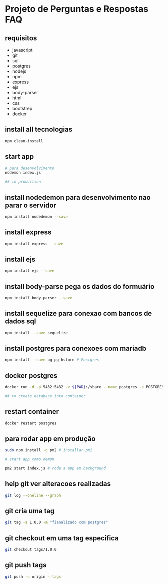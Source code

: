 # Projeto de Perguntas e Respostas FAQ

## requisitos

* javascript
* git
* sql
* postgres
* nodejs
* npm
* express
* ejs
* body-parser
* html
* css
* bootstrep
* docker

## install all tecnologias

```bash
npm clean-install
```

## start app

```bash
# para desenvolvimento
nodemon index.js

## in production
```

## install nodedemon para desenvolvimento nao parar o servidor

```bash
npm install nodedemon --save
```

## install express

```bash
npm install express --save
```

## install ejs

```bash
npm install ejs --save
```

## install body-parse pega os dados do formuário

```bash
npm install body-parser --save
```

## install sequelize para conexao com bancos de dados sql

```bash
npm install --save sequelize
```

## install postgres para conexoes com mariadb

```bash
npm install --save pg pg-hstore # Postgres
```

## docker postgres

```bash
docker run -d -p 5432:5432 -v ${PWD}:/share --name postgres -e POSTGRES_PASSWORD=postgres

## to create database into container
```

## restart container

```bash
docker restart postgres
```

## para rodar app em produção

```bash
sudo npm install -g pm2 # installar pm2

# start app como demon

pm2 start index.js # roda a app em background
```

## help git ver alteracoes realizadas

```bash
git log --oneline --graph
```

## git cria uma tag

```bash
git tag -a 1.0.0 -m "fianalizado com postgres"
```

## git checkout em uma tag especifica

```bash
git checkout tags/1.0.0
```

## git push tags

```bash
git push -u origin --tags
```
